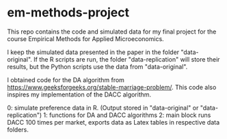 # em-methods-project
This repo contains the code and simulated data for my final project for the course Empirical Methods for Applied Microeconomics.

I keep the simulated data presented in the paper in the folder "data-original". If the R scripts are run, the folder
	"data-replication" will store their results, but the Python scripts use the data from "data-original".

I obtained code for the DA algorithm from https://www.geeksforgeeks.org/stable-marriage-problem/. This code also
	inspires my implementation of the DACC algorithm.

0: simulate preference data in R. (Output stored in "data-original" or "data-replication")
1: functions for DA and DACC algorithms
2: main block runs DACC 100 times per market, exports data as Latex tables in respective data folders.